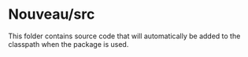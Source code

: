# Nouveau/src

This folder contains source code that will automatically be added to the classpath when
the package is used.
